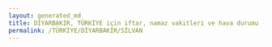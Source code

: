 ```yaml
---
layout: generated_md
title: DİYARBAKIR, TÜRKİYE için iftar, namaz vakitleri ve hava durumu - ilçe/eyalet seç
permalink: /TÜRKİYE/DİYARBAKIR/SİLVAN
---
```


<script type="text/javascript">
  var country = TÜRKİYE;
  var city = DİYARBAKIR;
  var state = SİLVAN;
  var lat = 72;
  var lon = 21;
</script>
